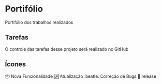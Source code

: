 # Portifólio
Portifólio dos trabalhos realizados

## Tarefas
O controle das tarefas desse projeto será realizado no GitHub

## Ícones

:package: Nova Funcionalidade
:up: Atualização
:beatle: Correção de Bugs
:checkered_flag: release